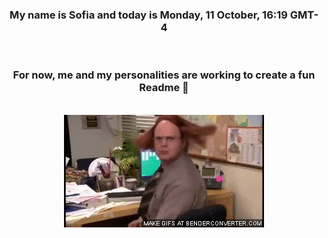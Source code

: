 


<div align="center">
<h3 >My name is Sofia and today is Monday, 11 October, 16:19 GMT-4</h3><br>
<h3 >For now, me and my personalities are working to create a fun Readme 👋
</h3><br>
<img src='img/dwight.gif' alt='working...'/>
</div>
